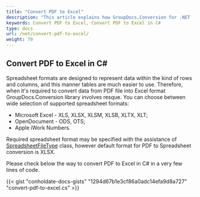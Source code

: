 ```yaml
---
title: "Convert PDF to Excel"
description: "This article explains how GroupDocs.Conversion for .NET (which is a part of Conholdate.Total for .NET) supports PDF conversion to all popular formats of Microsoft Excel - XLS, XLSX, XLSM, XLSB, XLTX, XLT etc."
keywords: Convert PDF to Excel, Convert PDF to Excel in C#
type: docs
url: /net/convert-pdf-to-excel/
weight: 70
---
```


## Convert PDF to Excel in C#

Spreadsheet formats are designed to represent data within the kind of rows and columns, and this manner tables are much easier to use. Therefore, when it's required to convert data from PDF file into Excel format GroupDocs.Conversion library involves resque. You can choose between wide selection of supported spreadsheet formats: 

* Microsoft Excel - XLS, XLSX, XLSM, XLSB, XLTX, XLT; 
* OpenDocument - ODS, OTS; 
* Apple iWork Numbers. 

Required spreadsheet format may be specified with the assistance of [SpreadsheetFileType](https://apireference.groupdocs.com/conversion/net/groupdocs.conversion.filetypes/spreadsheetfiletype) class, however default format for PDF to Spreadsheet conversion is XLSX. 

Please check below the way to convert PDF to Excel in C# in a very few lines of code.

{{< gist "conholdate-docs-gists" "1294d67b1e3cf86a0adc14efa9d8a727" "convert-pdf-to-excel.cs" >}}











